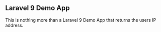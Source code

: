 ## Laravel 9 Demo App

This is nothing more than a Laravel 9 Demo App that returns the users IP address.
